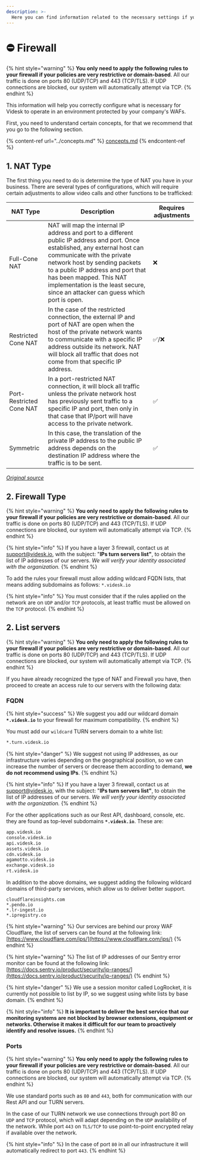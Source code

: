 ```yaml
---
description: >-
  Here you can find information related to the necessary settings if you have a firewall on the network where Videsk will operate.
---
```


# ⛔ Firewall

{% hint style="warning" %}
**You only need to apply the following rules to your firewall if your policies are very restrictive or domain-based**. All our traffic is done on ports 80 (UDP/TCP) and 443 (TCP/TLS). If UDP connections are blocked, our system will automatically attempt via TCP.
{% endhint %}

This information will help you correctly configure what is necessary for Videsk to operate in an environment protected by your company's WAFs.

First, you need to understand certain concepts, for that we recommend that you go to the following section.

{% content-ref url="../concepts.md" %}
[concepts.md](../concepts.md)
{% endcontent-ref %}

## 1. NAT Type

The first thing you need to do is determine the type of NAT you have in your business. There are several types of configurations, which will require certain adjustments to allow video calls and other functions to be trafficked:

| NAT Type                      | Description                                                                                                                                                                                                                                                                                                                                      | Requires adjustments   |
|-------------------------------|--------------------------------------------------------------------------------------------------------------------------------------------------------------------------------------------------------------------------------------------------------------------------------------------------------------------------------------------------|------------------------|
| Full-Cone NAT                 | NAT will map the internal IP address and port to a different public IP address and port. Once established, any external host can communicate with the private network host by sending packets to a public IP address and port that has been mapped. This NAT implementation is the least secure, since an attacker can guess which port is open. | ❌                      |
| Restricted Cone NAT           | In the case of the restricted connection, the external IP and port of NAT are open when the host of the private network wants to communicate with a specific IP address outside its network. NAT will block all traffic that does not come from that specific IP address.                                                                        | ✅/❌                    |
| Port-Restricted Cone NAT      | In a port-restricted NAT connection, it will block all traffic unless the private network host has previously sent traffic to a specific IP and port, then only in that case that IP/port will have access to the private network.                                                                                                               | ✅                      |
| Symmetric                     | In this case, the translation of the private IP address to the public IP address depends on the destination IP address where the traffic is to be sent.                                                                                                                                                                                          | ✅                      |

[_Original source_](https://en.wikipedia.org/wiki/Network_address_translation)

## 2. Firewall Type

{% hint style="warning" %}
**You only need to apply the following rules to your firewall if your policies are very restrictive or domain-based**. All our traffic is done on ports 80 (UDP/TCP) and 443 (TCP/TLS). If UDP connections are blocked, our system will automatically attempt via TCP.
{% endhint %}



{% hint style="info" %}
If you have a layer 3 firewall, contact us at [support@videsk.io](mailto:support@videsk.io), with the subject: "**IPs turn servers list"**, to obtain the list of IP addresses of our servers. _We will verify your identity associated with the organization._
{% endhint %}

To add the rules your firewall must allow adding wildcard FQDN lists, that means adding subdomains as follows: `*.videsk.io`

{% hint style="info" %}
You must consider that if the rules applied on the network are on `UDP` and/or `TCP` protocols, at least traffic must be allowed on the `TCP` protocol.
{% endhint %}

## 2. List servers

{% hint style="warning" %}
**You only need to apply the following rules to your firewall if your policies are very restrictive or domain-based**. All our traffic is done on ports 80 (UDP/TCP) and 443 (TCP/TLS). If UDP connections are blocked, our system will automatically attempt via TCP.
{% endhint %}



If you have already recognized the type of NAT and Firewall you have, then proceed to create an access rule to our servers with the following data:

### FQDN

{% hint style="success" %}
We suggest you add our wildcard domain **`*.videsk.io`** to your firewall for maximum compatibility.
{% endhint %}

You must add our `wildcard` TURN servers domain to a white list:

```bash
*.turn.videsk.io
```

{% hint style="danger" %}
We suggest not using IP addresses, as our infrastructure varies depending on the geographical position, so we can increase the number of servers or decrease them according to demand, **we do not recommend using IPs**.
{% endhint %}

{% hint style="info" %}
If you have a layer 3 firewall, contact us at [support@videsk.io](mailto:support@videsk.io), with the subject: "**IPs turn servers list"**, to obtain the list of IP addresses of our servers. _We will verify your identity associated with the organization._
{% endhint %}

For the other applications such as our Rest API, dashboard, console, etc. they are found as top-level subdomains **`*.videsk.io`**. These are:

```bash
app.videsk.io
console.videsk.io
api.videsk.io
assets.videsk.io
cdn.videsk.io
agamotto.videsk.io
exchange.videsk.io
rt.videsk.io
```

In addition to the above domains, we suggest adding the following wildcard domains of third-party services, which allow us to deliver better support.

```
cloudflareinsights.com
*.pendo.io
*.lr-ingest.io
*.ipregistry.co
```

{% hint style="warning" %}
Our services are behind our proxy WAF Cloudflare, the list of servers can be found at the following link: [https://www.cloudflare.com/ips/](https://www.cloudflare.com/ips/)
{% endhint %}

{% hint style="warning" %}
The list of IP addresses of our Sentry error monitor can be found at the following link: [https://docs.sentry.io/product/security/ip-ranges/](https://docs.sentry.io/product/security/ip-ranges/)
{% endhint %}

{% hint style="danger" %}
We use a session monitor called LogRocket, it is currently not possible to list by IP, so we suggest using white lists by base domain.
{% endhint %}

{% hint style="info" %}
**It is important to deliver the best service that our monitoring systems are not blocked by browser extensions, equipment or networks. Otherwise it makes it difficult for our team to proactively identify and resolve issues.**
{% endhint %}

### Ports

{% hint style="warning" %}
**You only need to apply the following rules to your firewall if your policies are very restrictive or domain-based**. All our traffic is done on ports 80 (UDP/TCP) and 443 (TCP/TLS). If UDP connections are blocked, our system will automatically attempt via TCP.
{% endhint %}



We use standard ports such as `80` and `443`, both for communication with our Rest API and our TURN servers.

In the case of our TURN network we use connections through port 80 on `UDP` and `TCP` protocol, which will adapt depending on the `UDP` availability of the network. While port `443` on `TLS/TCP` to use point-to-point encrypted relay if available over the network.

{% hint style="info" %}
In the case of port `80` in all our infrastructure it will automatically redirect to port `443`.
{% endhint %}